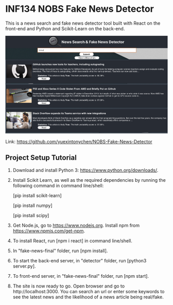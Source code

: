 # INF134 NOBS Fake News Detector

This is a news search and fake news detector tool built with React on the front-end and Python and Scikit-Learn on the back-end.

![Demo Screenshot](Demo.png)

Link: https://github.com/yuexintonychen/NOBS-Fake-News-Detector

## Project Setup Tutorial

1. Download and install Python 3: https://www.python.org/downloads/.

2. Install Scikit Learn, as well as the required dependencies by running the following command in command line/shell:

   [pip install scikit-learn]
   
   [pip install numpy]

   [pip install scipy]

3. Get Node.js, go to https://www.nodejs.org. Install npm from https://www.npmjs.com/get-npm.

4. To install React, run [npm i react] in command line/shell.

5. In "fake-news-final" folder, run [npm install].

6. To start the back-end server, in "detector" folder, run [python3 server.py].

7. To front-end server, in "fake-news-final" folder, run [npm start]. 

8. The site is now ready to go. Open browser and go to http://localhost:3000. You can search an url or enter some keywords to see the latest news and the likelihood of a news article being real/fake.
